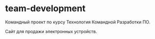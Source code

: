 # team-development

Командный проект по курсу Технология Командной Разработки ПО.

Сайт для продажи электронных устройств.